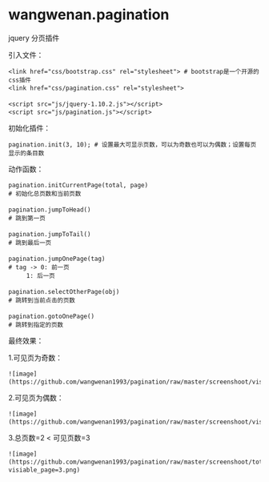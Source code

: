 # wangwenan.pagination

jquery 分页插件

引入文件：

	<link href="css/bootstrap.css" rel="stylesheet"> # bootstrap是一个开源的css插件
	<link href="css/pagination.css" rel="stylesheet">

	<script src="js/jquery-1.10.2.js"></script>
	<script src="js/pagination.js"></script>

初始化插件：

	pagination.init(3, 10); # 设置最大可显示页数，可以为奇数也可以为偶数；设置每页显示的条目数
	
动作函数：

	pagination.initCurrentPage(total, page)
	# 初始化总页数和当前页数

	pagination.jumpToHead()
	# 跳到第一页

	pagination.jumpToTail()
	# 跳到最后一页

	pagination.jumpOnePage(tag)
	# tag -> 0: 前一页
		 1: 后一页

	pagination.selectOtherPage(obj)
	# 跳转到当前点击的页数

	pagination.gotoOnePage()
	# 跳转到指定的页数

最终效果：

1.可见页为奇数：

	![image](https://github.com/wangwenan1993/pagination/raw/master/screenshoot/visiable_page=3.png)

2.可见页为偶数：

	![image](https://github.com/wangwenan1993/pagination/raw/master/screenshoot/visiable_page=2.png)

3.总页数=2 < 可见页数=3

	![image](https://github.com/wangwenan1993/pagination/raw/master/screenshoot/total_page=3-visiable_page=3.png)



